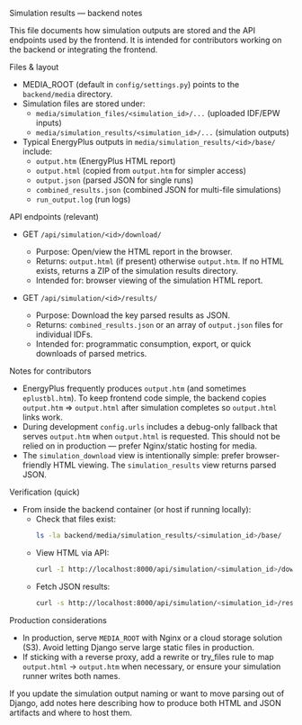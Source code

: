 Simulation results — backend notes

This file documents how simulation outputs are stored and the API endpoints used by the frontend. It is intended for contributors working on the backend or integrating the frontend.

Files & layout

- MEDIA_ROOT (default in `config/settings.py`) points to the `backend/media` directory.
- Simulation files are stored under:
  - `media/simulation_files/<simulation_id>/...` (uploaded IDF/EPW inputs)
  - `media/simulation_results/<simulation_id>/...` (simulation outputs)
- Typical EnergyPlus outputs in `media/simulation_results/<id>/base/` include:
  - `output.htm` (EnergyPlus HTML report)
  - `output.html` (copied from `output.htm` for simpler access)
  - `output.json` (parsed JSON for single runs)
  - `combined_results.json` (combined JSON for multi-file simulations)
  - `run_output.log` (run logs)

API endpoints (relevant)

- GET `/api/simulation/<id>/download/`
  - Purpose: Open/view the HTML report in the browser.
  - Returns: `output.html` (if present) otherwise `output.htm`. If no HTML exists, returns a ZIP of the simulation results directory.
  - Intended for: browser viewing of the simulation HTML report.

- GET `/api/simulation/<id>/results/`
  - Purpose: Download the key parsed results as JSON.
  - Returns: `combined_results.json` or an array of `output.json` files for individual IDFs.
  - Intended for: programmatic consumption, export, or quick downloads of parsed metrics.

Notes for contributors

- EnergyPlus frequently produces `output.htm` (and sometimes `eplustbl.htm`). To keep frontend code simple, the backend copies `output.htm` => `output.html` after simulation completes so `output.html` links work.
- During development `config.urls` includes a debug-only fallback that serves `output.htm` when `output.html` is requested. This should not be relied on in production — prefer Nginx/static hosting for media.
- The `simulation_download` view is intentionally simple: prefer browser-friendly HTML viewing. The `simulation_results` view returns parsed JSON.

Verification (quick)

- From inside the backend container (or host if running locally):
  - Check that files exist:
    ```bash
    ls -la backend/media/simulation_results/<simulation_id>/base/
    ```
  - View HTML via API:
    ```bash
    curl -I http://localhost:8000/api/simulation/<simulation_id>/download/
    ```
  - Fetch JSON results:
    ```bash
    curl -s http://localhost:8000/api/simulation/<simulation_id>/results/ | jq .
    ```

Production considerations

- In production, serve `MEDIA_ROOT` with Nginx or a cloud storage solution (S3). Avoid letting Django serve large static files in production.
- If sticking with a reverse proxy, add a rewrite or try_files rule to map `output.html` → `output.htm` when necessary, or ensure your simulation runner writes both names.

If you update the simulation output naming or want to move parsing out of Django, add notes here describing how to produce both HTML and JSON artifacts and where to host them.
